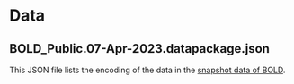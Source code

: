 # Data
## BOLD_Public.07-Apr-2023.datapackage.json
This JSON file lists the encoding of the data in the [snapshot data of BOLD](https://v4.boldsystems.org/index.php/datapackages).  
